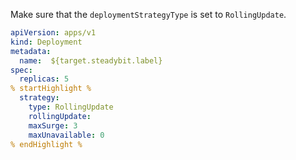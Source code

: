 Make sure that the ```deploymentStrategyType``` is set to
``RollingUpdate``.

```yaml
apiVersion: apps/v1
kind: Deployment
metadata:
  name:  ${target.steadybit.label}
spec:
  replicas: 5
% startHighlight %
  strategy:
    type: RollingUpdate
    rollingUpdate:
    maxSurge: 3
    maxUnavailable: 0
% endHighlight %

```
